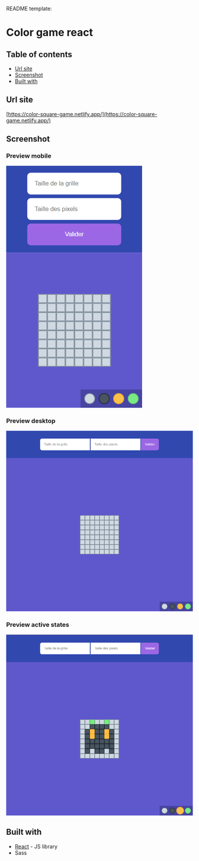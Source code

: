 README template:

# Color game react

## Table of contents

- [Url site](#url-site)
- [Screenshot](#screenshot)
- [Built with](#built-with)

## Url site

[https://color-square-game.netlify.app/](https://color-square-game.netlify.app/)

## Screenshot

### Preview mobile

![Design mobile](./design/preview-mobile.png)

### Preview desktop

![Design desktop](./design/preview-desktop.png)

### Preview active states

![Design active states](./design/active-state.png)

## Built with

- [React](https://reactjs.org/) - JS library
- Sass
